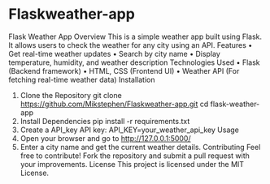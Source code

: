 # Flaskweather-app
Flask Weather App
Overview
This is a simple weather app built using Flask. It allows users to check the weather for any city using an API.
Features
•	Get real-time weather updates
•	Search by city name
•	Display temperature, humidity, and weather description
Technologies Used
•	Flask (Backend framework)
•	HTML, CSS (Frontend UI)
•	Weather API (For fetching real-time weather data)
Installation
1. Clone the Repository
git clone https://github.com/Mikstephen/Flaskweather-app.git
cd flask-weather-app
2. Install Dependencies
pip install -r requirements.txt
3. Create  a API_key
API key: API_KEY=your_weather_api_key
Usage
1.	Open your browser and go to http://127.0.0.1:5000/
2.	Enter a city name and get the current weather details.
Contributing
Feel free to contribute! Fork the repository and submit a pull request with your improvements.
License
This project is licensed under the MIT License.

